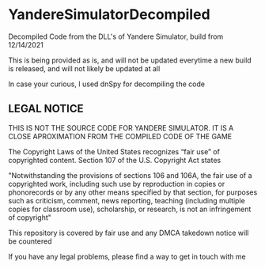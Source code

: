 # YandereSimulatorDecompiled
Decompiled Code from the DLL's of Yandere Simulator, build from 12/14/2021

This is being provided as is, and will not be updated everytime a new build is released, and will not likely be updated at all

In case your curious, I used dnSpy for decompiling the code

## LEGAL NOTICE

THIS IS NOT THE SOURCE CODE FOR YANDERE SIMULATOR. IT IS A CLOSE APROXIMATION FROM THE COMPILED CODE OF THE GAME

The Copyright Laws of the United States recognizes “fair use” of copyrighted content. Section 107 of the U.S. Copyright Act states

"Notwithstanding the provisions of sections 106 and 106A, the fair use of a copyrighted work, including such use by reproduction in copies or phonorecords or by any other means specified by that section, for purposes such as criticism, comment, news reporting, teaching (including multiple copies for classroom use), scholarship, or research, is not an infringement of copyright"

This repository is covered by fair use and any DMCA takedown notice will be countered

If you have any legal problems, please find a way to get in touch with me
